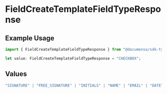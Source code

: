 # FieldCreateTemplateFieldTypeResponse

## Example Usage

```typescript
import { FieldCreateTemplateFieldTypeResponse } from "@documenso/sdk-typescript/models/operations";

let value: FieldCreateTemplateFieldTypeResponse = "CHECKBOX";
```

## Values

```typescript
"SIGNATURE" | "FREE_SIGNATURE" | "INITIALS" | "NAME" | "EMAIL" | "DATE" | "TEXT" | "NUMBER" | "RADIO" | "CHECKBOX" | "DROPDOWN"
```